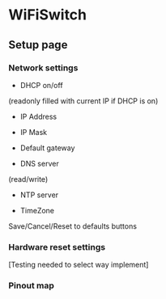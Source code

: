 # WiFiSwitch

## Setup page

### Network settings

* DHCP on/off

(readonly filled with current IP if DHCP is on)

* IP Address 

* IP Mask

* Default gateway

* DNS server

(read/write)

* NTP server

* TimeZone

Save/Cancel/Reset to defaults buttons

### Hardware reset settings

[Testing needed to select way implement]

### Pinout map
